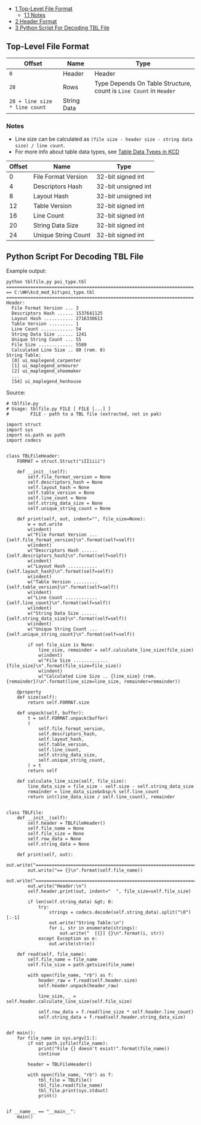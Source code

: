 -   [1 Top-Level File Format](https://wiki.nexusmods.com/index.php/TBL_File_Format_in_KCD#Top-Level_File_Format)
    -   [1.1 Notes](https://wiki.nexusmods.com/index.php/TBL_File_Format_in_KCD#Notes)
-   [2 Header Format](https://wiki.nexusmods.com/index.php/TBL_File_Format_in_KCD#Header_Format)
-   [3 Python Script For Decoding TBL File](https://wiki.nexusmods.com/index.php/TBL_File_Format_in_KCD#Python_Script_For_Decoding_TBL_File)

## Top-Level File Format

| Offset | Name | Type |
| --- | --- | --- |
| `0` | Header | Header |
| `28` | Rows | Type Depends On Table Structure, count is `Line Count` in `Header` |
| `28 + line size * line count` | String Data |

### Notes

-   Line size can be calculated as `(file size - header size - string data size) / line count`.
-   For more info about table data types, see [Table Data Types in KCD](https://wiki.nexusmods.com/index.php/Table_Data_Types_in_KCD "Table Data Types in KCD")

| Offset | Name | Type |
| --- | --- | --- |
| 0 | File Format Version | 32-bit signed int |
| 4 | Descriptors Hash | 32-bit unsigned int |
| 8 | Layout Hash | 32-bit unsigned int |
| 12 | Table Version | 32-bit signed int |
| 16 | Line Count | 32-bit signed int |
| 20 | String Data Size | 32-bit signed int |
| 24 | Unique String Count | 32-bit signed int |

## Python Script For Decoding TBL File

Example output:

```
python tblfile.py poi_type.tbl
======================================================================
== C:\WH\kcd_mod_kit\poi_type.tbl
======================================================================
Header:
  File Format Version ... 3
  Descriptors Hash ...... 1537641125
  Layout Hash ........... 2716330613
  Table Version ......... 1
  Line Count ............ 54
  String Data Size ...... 1241
  Unique String Count ... 55
  File Size ............. 5589
  Calculated Line Size .. 80 (rem. 0)
String Table:
  [0] ui_maplegend_carpenter
  [1] ui_maplegend_armourer
  [2] ui_maplegend_shoemaker
  ...
  [54] ui_maplegend_henhouse
```

Source:

```
# tblfile.py
# Usage: tblfile.py FILE [ FILE [...] ]
#        FILE - path to a TBL file (extracted, not in pak)

import struct
import sys
import os.path as path
import codecs


class TBLFileHeader:
    FORMAT = struct.Struct("iIIiiii")

    def __init__(self):
        self.file_format_version = None
        self.descriptors_hash = None
        self.layout_hash = None
        self.table_version = None
        self.line_count = None
        self.string_data_size = None
        self.unique_string_count = None

    def print(self, out, indent="", file_size=None):
        w = out.write
        w(indent)
        w("File Format Version ... {self.file_format_version}\n".format(self=self))
        w(indent)
        w("Descriptors Hash ...... {self.descriptors_hash}\n".format(self=self))
        w(indent)
        w("Layout Hash ........... {self.layout_hash}\n".format(self=self))
        w(indent)
        w("Table Version ......... {self.table_version}\n".format(self=self))
        w(indent)
        w("Line Count ............ {self.line_count}\n".format(self=self))
        w(indent)
        w("String Data Size ...... {self.string_data_size}\n".format(self=self))
        w(indent)
        w("Unique String Count ... {self.unique_string_count}\n".format(self=self))

        if not file_size is None:
            line_size, remainder = self.calculate_line_size(file_size)
            w(indent)
            w("File Size ............. {file_size}\n".format(file_size=file_size))
            w(indent)
            w("Calculated Line Size .. {line_size} (rem. {remainder})\n".format(line_size=line_size, remainder=remainder))

    @property
    def size(self):
        return self.FORMAT.size
    
    def unpack(self, buffer):
        t = self.FORMAT.unpack(buffer)
        (
            self.file_format_version,
            self.descriptors_hash,
            self.layout_hash,
            self.table_version,
            self.line_count,
            self.string_data_size,
            self.unique_string_count,
        ) = t
        return self

    def calculate_line_size(self, file_size):
        line_data_size = file_size - self.size - self.string_data_size
        remainder = line_data_size&nbsp;% self.line_count
        return int(line_data_size / self.line_count), remainder


class TBLFile:
    def __init__(self):
        self.header = TBLFileHeader()
        self.file_name = None
        self.file_size = None
        self.row_data = None
        self.string_data = None

    def print(self, out):
        out.write("======================================================================\n")
        out.write("== {}\n".format(self.file_name))
        out.write("======================================================================\n")
        out.write("Header:\n")
        self.header.print(out, indent="  ", file_size=self.file_size)

        if len(self.string_data) &gt; 0:
            try:
                strings = codecs.decode(self.string_data).split("\0")[:-1]
                out.write("String Table:\n")
                for i, str in enumerate(strings):
                    out.write("  [{}] {}\n".format(i, str))
            except Exception as e:
                out.write(str(e))

    def read(self, file_name):
        self.file_name = file_name
        self.file_size = path.getsize(file_name)

        with open(file_name, "rb") as f:
            header_raw = f.read(self.header.size)
            self.header.unpack(header_raw)

            line_size, _ = self.header.calculate_line_size(self.file_size)

            self.row_data = f.read(line_size * self.header.line_count)
            self.string_data = f.read(self.header.string_data_size)


def main():
    for file_name in sys.argv[1:]:
        if not path.isfile(file_name):
            print("File {} doesn't exist!".format(file_name))
            continue

        header = TBLFileHeader()

        with open(file_name, "rb") as f:
            tbl_file = TBLFile()
            tbl_file.read(file_name)
            tbl_file.print(sys.stdout)
            print()


if __name__ == "__main__":
    main()
```